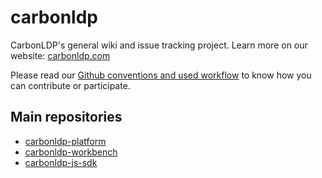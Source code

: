 # carbonldp

CarbonLDP's general wiki and issue tracking project. Learn more on our website: [carbonldp.com](https://carbonldp.com)

Please read our [Github conventions and used workflow](https://github.com/CarbonLDP/carbonldp/wiki/GitHub-conventions-and-workflow-for-Carbon-LDP) to know how you can contribute or participate.

## Main repositories

* [carbonldp-platform](https://github.com/CarbonLDP/carbonldp-platform)
* [carbonldp-workbench](https://github.com/CarbonLDP/carbonldp-workbench)
* [carbonldp-js-sdk](https://github.com/CarbonLDP/carbonldp-js-sdk)


